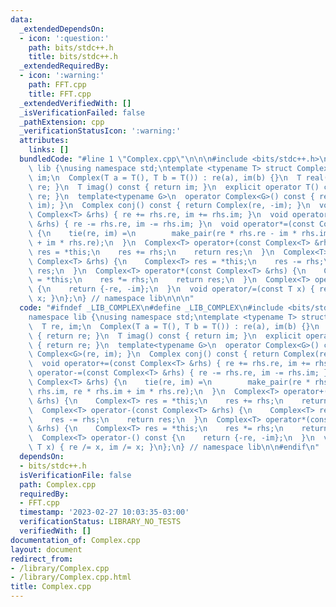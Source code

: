 ```yaml
---
data:
  _extendedDependsOn:
  - icon: ':question:'
    path: bits/stdc++.h
    title: bits/stdc++.h
  _extendedRequiredBy:
  - icon: ':warning:'
    path: FFT.cpp
    title: FFT.cpp
  _extendedVerifiedWith: []
  _isVerificationFailed: false
  _pathExtension: cpp
  _verificationStatusIcon: ':warning:'
  attributes:
    links: []
  bundledCode: "#line 1 \"Complex.cpp\"\n\n\n#include <bits/stdc++.h>\n\nnamespace\
    \ lib {\nusing namespace std;\ntemplate <typename T> struct Complex {\n  T re,\
    \ im;\n  Complex(T a = T(), T b = T()) : re(a), im(b) {}\n  T real() const { return\
    \ re; }\n  T imag() const { return im; }\n  explicit operator T() const { return\
    \ re; }\n  template<typename G>\n  operator Complex<G>() const { return Complex<G>(re,\
    \ im); }\n  Complex conj() const { return Complex(re, -im); }\n  void operator+=(const\
    \ Complex<T> &rhs) { re += rhs.re, im += rhs.im; }\n  void operator-=(const Complex<T>\
    \ &rhs) { re -= rhs.re, im -= rhs.im; }\n  void operator*=(const Complex<T> &rhs)\
    \ {\n    tie(re, im) =\n        make_pair(re * rhs.re - im * rhs.im, re * rhs.im\
    \ + im * rhs.re);\n  }\n  Complex<T> operator+(const Complex<T> &rhs) {\n    Complex<T>\
    \ res = *this;\n    res += rhs;\n    return res;\n  }\n  Complex<T> operator-(const\
    \ Complex<T> &rhs) {\n    Complex<T> res = *this;\n    res -= rhs;\n    return\
    \ res;\n  }\n  Complex<T> operator*(const Complex<T> &rhs) {\n    Complex<T> res\
    \ = *this;\n    res *= rhs;\n    return res;\n  }\n  Complex<T> operator-() const\
    \ {\n    return {-re, -im};\n  }\n  void operator/=(const T x) { re /= x, im /=\
    \ x; }\n};\n} // namespace lib\n\n\n"
  code: "#ifndef _LIB_COMPLEX\n#define _LIB_COMPLEX\n#include <bits/stdc++.h>\n\n\
    namespace lib {\nusing namespace std;\ntemplate <typename T> struct Complex {\n\
    \  T re, im;\n  Complex(T a = T(), T b = T()) : re(a), im(b) {}\n  T real() const\
    \ { return re; }\n  T imag() const { return im; }\n  explicit operator T() const\
    \ { return re; }\n  template<typename G>\n  operator Complex<G>() const { return\
    \ Complex<G>(re, im); }\n  Complex conj() const { return Complex(re, -im); }\n\
    \  void operator+=(const Complex<T> &rhs) { re += rhs.re, im += rhs.im; }\n  void\
    \ operator-=(const Complex<T> &rhs) { re -= rhs.re, im -= rhs.im; }\n  void operator*=(const\
    \ Complex<T> &rhs) {\n    tie(re, im) =\n        make_pair(re * rhs.re - im *\
    \ rhs.im, re * rhs.im + im * rhs.re);\n  }\n  Complex<T> operator+(const Complex<T>\
    \ &rhs) {\n    Complex<T> res = *this;\n    res += rhs;\n    return res;\n  }\n\
    \  Complex<T> operator-(const Complex<T> &rhs) {\n    Complex<T> res = *this;\n\
    \    res -= rhs;\n    return res;\n  }\n  Complex<T> operator*(const Complex<T>\
    \ &rhs) {\n    Complex<T> res = *this;\n    res *= rhs;\n    return res;\n  }\n\
    \  Complex<T> operator-() const {\n    return {-re, -im};\n  }\n  void operator/=(const\
    \ T x) { re /= x, im /= x; }\n};\n} // namespace lib\n\n#endif\n"
  dependsOn:
  - bits/stdc++.h
  isVerificationFile: false
  path: Complex.cpp
  requiredBy:
  - FFT.cpp
  timestamp: '2023-02-27 10:03:35-03:00'
  verificationStatus: LIBRARY_NO_TESTS
  verifiedWith: []
documentation_of: Complex.cpp
layout: document
redirect_from:
- /library/Complex.cpp
- /library/Complex.cpp.html
title: Complex.cpp
---
```

